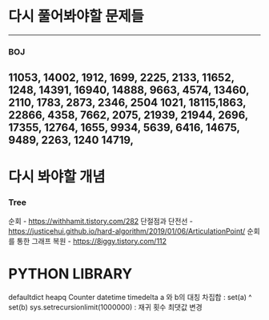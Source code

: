 # 다시 풀어봐야할 문제들
-----
### BOJ
11053, 14002, 1912, 1699, 2225, 2133, 11652, 1248, 14391, 16940, 14888, 9663, 4574, 13460, 2110, 1783, 2873, 2346, 2504
1021, 18115,1863, 22866, 4358, 7662, 2075, 21939, 21944, 2696, 17355, 12764, 1655, 9934, 5639, 6416, 14675, 9489, 2263, 1240
14719,
---

# 다시 봐야할 개념
### Tree
순회 - https://withhamit.tistory.com/282
단절점과 단전선 - https://justicehui.github.io/hard-algorithm/2019/01/06/ArticulationPoint/
순회를 통한 그래프 복원 - https://8iggy.tistory.com/112

# PYTHON LIBRARY
defaultdict
heapq
Counter
datetime
timedelta
a 와 b의 대칭 차집합 : set(a) ^ set(b)
sys.setrecursionlimit(1000000) : 재귀 횟수 최댓값 변경
